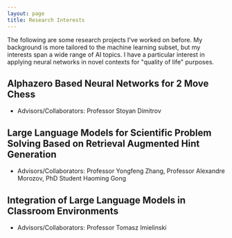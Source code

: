 ```yaml
---
layout: page
title: Research Interests
---
```

The following are some research projects I've worked on before. My background is more tailored to the machine learning subset, but my interests span a wide range of AI topics. I have a particular interest in applying neural networks in novel contexts for "quality of life" purposes.


## Alphazero Based Neural Networks for 2 Move Chess
- Advisors/Collaborators: Professor Stoyan Dimitrov
## Large Language Models for Scientific Problem Solving Based on Retrieval Augmented Hint Generation
- Advisors/Collaborators: Professor Yongfeng Zhang, Professor Alexandre Morozov, PhD Student Haoming Gong
## Integration of Large Language Models in Classroom Environments 
- Advisors/Collaborators: Professor Tomasz Imielinski
